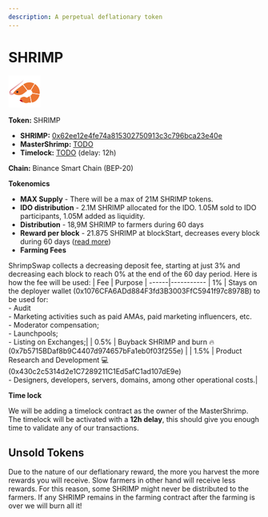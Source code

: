 ```yaml
---
description: A perpetual deflationary token
---
```


# SHRIMP

![SHRIMP Logo](../.gitbook/assets/shrimp.svg)

**Token:** SHRIMP

- **SHRIMP:** [0x62ee12e4fe74a815302750913c3c796bca23e40e](https://bscscan.com/address/0x62ee12e4fe74a815302750913c3c796bca23e40e)
- **MasterShrimp:** [TODO](https://bscscan.com/address/TODO)
- **Timelock:** [TODO](https://bscscan.com/address/TODO) (delay: 12h)

**Chain:** Binance Smart Chain \(BEP-20\)

**Tokenomics**

- **MAX Supply** - There will be a max of 21M SHRIMP tokens.
- **IDO distribution** - 2.1M SHRIMP allocated for the IDO. 1.05M sold to IDO participants, 1.05M added as liquidity.
- **Distribution** - 18,9M SHRIMP to farmers during 60 days
- **Reward per block** - 21.875 SHRIMP at blockStart, decreases every block during 60 days ([read more](deflationary-token.md))
- **Farming Fees**

ShrimpSwap collects a decreasing deposit fee, starting at just 3% and decreasing each block to reach 0% at the end of the 60 day period. Here is how the fee will be used:
| Fee | Purpose |
------|-----------
| 1%  | Stays on the deployer wallet (0x1076CFA6ADd884F3fd3B3003FfC5941f97c8978B) to be used for: <br> - Audit <br> - Marketing activities such as paid AMAs, paid marketing influencers, etc. <br> - Moderator compensation; <br> - Launchpools; <br> - Listing on Exchanges;|
| 0.5% | Buyback SHRIMP and burn 🔥 (0x7b5715BDaf8b9C4407d974657bFa1eb0f03f255e) |
| 1.5% | Product Research and Development 💻 (0x430c2c5314d2e1C7289211C1Ed5afC1ad107dE9e) <br> - Designers, developers, servers, domains, among other operational costs.|

**Time lock**

We will be adding a timelock contract as the owner of the MasterShrimp. The timelock will be activated with a **12h delay**, this should give you enough time to validate any of our transactions.

## Unsold Tokens

Due to the nature of our deflationary reward, the more you harvest the more rewards you will receive. Slow farmers in other hand will receive less rewards.
For this reason, some SHRIMP might never be distributed to the farmers. If any SHRIMP remains in the farming contract after the farming is over we will burn all it!
